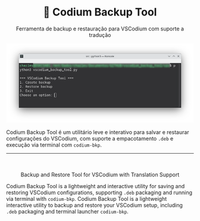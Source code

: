 <h1 align="center">🧩 Codium Backup Tool</h1>

<p align="center">
  Ferramenta de backup e restauração para VSCodium com suporte a tradução
</p>

<p align="center">
  <img src="img/01.png" alt="Screenshot">
</p>


Codium Backup Tool é um utilitário leve e interativo para salvar e restaurar configurações do VSCodium, com suporte a empacotamento `.deb` e execução via terminal com `codium-bkp`.

---

<p align="center">
  <br/><br/>Backup and Restore Tool for VSCodium with Translation Support 
</p>

Codium Backup Tool is a lightweight and interactive utility for saving and restoring VSCodium configurations, supporting `.deb` packaging and running via terminal with `codium-bkp`. Codium Backup Tool is a lightweight interactive utility to backup and restore your VSCodium setup, including `.deb` packaging and terminal launcher `codium-bkp`.


